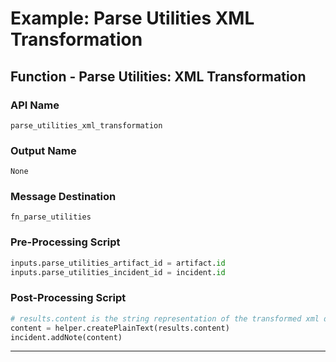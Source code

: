 <!--
    DO NOT MANUALLY EDIT THIS FILE
    THIS FILE IS AUTOMATICALLY GENERATED WITH resilient-sdk codegen
-->

# Example: Parse Utilities XML Transformation

## Function - Parse Utilities: XML Transformation

### API Name
`parse_utilities_xml_transformation`

### Output Name
`None`

### Message Destination
`fn_parse_utilities`

### Pre-Processing Script
```python
inputs.parse_utilities_artifact_id = artifact.id
inputs.parse_utilities_incident_id = incident.id
```

### Post-Processing Script
```python
# results.content is the string representation of the transformed xml document
content = helper.createPlainText(results.content)
incident.addNote(content)
```

---

